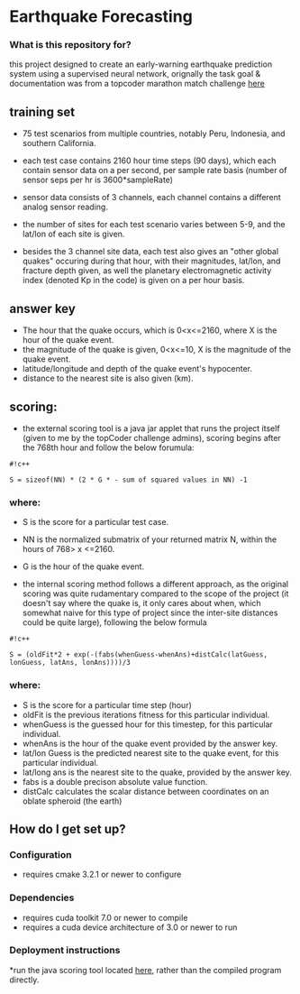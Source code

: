 # Earthquake Forecasting #

### What is this repository for? ###

this project designed to create an early-warning earthquake prediction system using a supervised neural network, orignally the task goal & documentation was from a topcoder marathon match challenge [here](https://community.topcoder.com/longcontest/?module=ViewProblemStatement&rd=16510&pm=13913)

## training set ##
* 75 test scenarios from multiple countries, notably Peru, Indonesia, and southern California.

* each test case contains 2160 hour time steps (90 days), which each contain sensor data on a per second, per sample rate basis (number of sensor seps per hr is 3600*sampleRate)
- sensor data consists of 3 channels, each channel contains a different analog sensor reading.

* the number of sites for each test scenario varies between 5-9, and the lat/lon of each site is given.

* besides the 3 channel site data, each test also gives an "other global quakes" occuring during that hour, with their magnitudes, lat/lon, and fracture depth given, as well the planetary electromagnetic activity index (denoted Kp in the code) is given on a per hour basis.

## answer key ##
* The hour that the quake occurs, which is 0<x<=2160, where X is the hour of the quake event.
* the magnitude of the quake is given, 0<x<=10, X is the magnitude of the quake event.
* latitude/longitude and depth of the quake event's hypocenter.
* distance to the nearest site is also given (km).

## scoring: ##
* the external scoring tool is a java jar applet that runs the project itself (given to me by the topCoder challenge admins), scoring begins after the 768th hour and follow the below forumula:


```
#!c++

S = sizeof(NN) * (2 * G * - sum of squared values in NN) -1

```
### where: ###
* S is the score for a particular test case.
* NN is the normalized submatrix of your returned matrix N, within the hours of 768> x <=2160.
* G is the hour of the quake event.

* the internal scoring method follows a different approach, as the original scoring was quite rudamentary compared to the scope of the project (it doesn't say where the quake is, it only cares about when, which somewhat naive for this type of project since the inter-site distances could be quite large), following the below formula

```
#!c++

S = (oldFit*2 + exp(-(fabs(whenGuess-whenAns)+distCalc(latGuess, lonGuess, latAns, lonAns))))/3
```
### where: ###
 * S is the score for a particular time step (hour)
 * oldFit is the previous iterations fitness for this particular individual.
 * whenGuess is the guessed hour for this timestep, for this particular individual.
 * whenAns is the hour of the quake event provided by the answer key.
 * lat/lon Guess is the predicted nearest site to the quake event, for this particular individual.
 * lat/long ans is the nearest site to the quake, provided by the answer key.
 * fabs is a double precison absolute value function.
 * distCalc calculates the scalar distance between coordinates on an oblate spheroid (the earth)

## How do I get set up? ##

### Configuration ###
* requires cmake 3.2.1 or newer to configure
### Dependencies ###
* requires cuda toolkit 7.0 or newer to compile
* requires a cuda device architecture of 3.0 or newer to run
### Deployment instructions ###
*run the java scoring tool located [here](http://www.topcoder.com/contest/problem/QuakePredictor/manual.html), rather than the compiled program directly.
